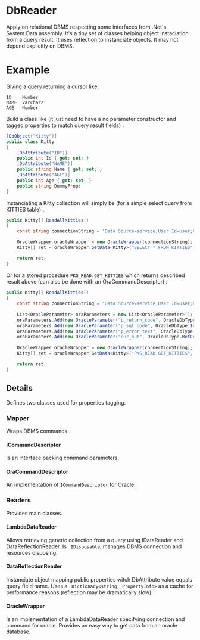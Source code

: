 # DbReader
Apply on relational DBMS respecting some interfaces from .Net's System.Data assembly. It's a tiny set of classes helping object instaciation from a query result. It uses reflection to instanciate objects. It may not depend explicitly on DBMS.

# Example
Giving a query returning a cursor like:
```
ID    Number
NAME  Varchar2
AGE   Number
```

Build a class like (it just need to have a no parameter constructor and tagged properties to match query result fields) :
```csharp
[DbObject("Kitty")]
public class Kitty
{
    [DbAttribute("ID")]
    public int Id { get; set; }
    [DbAttribute("NAME")]
    public string Name { get; set; }
    [DbAttribute("AGE")]
    public int Age { get; set; }
    public string DummyProp;
}
```

Instanciating a Kitty collection will simply be (for a simple select query from KITTIES table) :
```csharp
public Kitty[] ReadAllKitties()
{
    const string connectionString = "Data Source=service;User Id=user;Password=pwd;";

    OracleWrapper oracleWrapper = new OracleWrapper(connectionString);
    Kitty[] ret = oracleWrapper.GetData<Kitty>("SELECT * FROM KITTIES").ToArray();

    return ret;
}
```
Or for a stored procedure ```PKG_READ.GET_KITTIES``` which returns described result above (can also be done with an OraCommandDescriptor) :
```csharp
public Kitty[] ReadAllKitties()
{
    const string connectionString = "Data Source=service;User Id=user;Password=pwd;";
    
    List<OracleParameter> oraParameters = new List<OracleParameter>();
    oraParameters.Add(new OracleParameter("p_return_code", OracleDbType.Int32, ParameterDirection.Output));
    oraParameters.Add(new OracleParameter("p_sql_code", OracleDbType.Int32, ParameterDirection.Output));
    oraParameters.Add(new OracleParameter("p_error_text", OracleDbType.Varchar2, ParameterDirection.Output));
    oraParameters.Add(new OracleParameter("cur_out", OracleDbType.RefCursor, ParameterDirection.Output));
    
    OracleWrapper oracleWrapper = new OracleWrapper(connectionString);
    Kitty[] ret = oracleWrapper.GetData<Kitty>("PKG_READ.GET_KITTIES", oraParameters).ToArray();

    return ret;
}
```


## Details
Defines two classes used for properties tagging.

### Mapper
Wraps DBMS commands.

#### ICommandDescriptor
Is an interface packing command parameters.

#### OraCommandDescriptor
An implementation of ```ICommandDescriptor``` for Oracle.

### Readers
Provides main classes. 

#### LambdaDataReader 
Allows retrieving generic collection from a query using IDataReader and DataReflectionReader. Is ``` IDisposable```, manages DBMS connection and resources disposing.

#### DataReflectionReader
Instanciate object mapping public properties witch DbAttribute value equals query field name. Uses a ``` Dictionary<string, PropertyInfo>``` as a cache for performance reasons (reflection may be dramatically slow).

#### OracleWrapper
Is an implementation of a LambdaDataReader specifying connection and command for oracle. Provides an easy way to get data from an oracle database.


